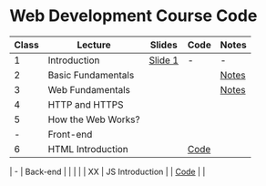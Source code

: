 # Web Development Course Code 

| Class | Lecture | Slides | Code | Notes |
| ------ | ------ |------ |------ |------ |
| 1 | Introduction | [Slide 1](https://docs.google.com/presentation/d/1Vy1hpRQr1PBVi_kC04q8D6RcWNVY4iITHtoCcNI_-C8/edit?usp=sharing) | - | - |
| 2 | Basic Fundamentals | | | [Notes](https://github.com/jesielviana/web-development-course/blob/master/basic-fundamentals.md) |
| 3 | Web Fundamentals |  |  | [Notes](https://github.com/jesielviana/web-development-course/blob/master/web-fundamentals.md) |
| 4 | HTTP and HTTPS |  |  |  |
| 5 | How the Web Works?  |  |  |  |
| - | Front-end  |  |  |  |
| 6 | HTML Introduction |  | [Code](https://github.com/jesielviana/web-development-course/blob/master/front-end/html-introduction.html) |  |


| - | Back-end  |  |  |  |
| XX | JS Introduction |  | [Code](https://github.com/jesielviana/web-development-course/blob/master/back-end/js-declarations-types.js) |  |